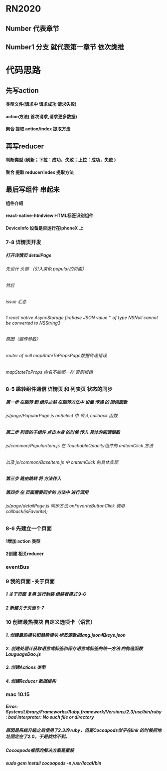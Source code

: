 # RN2020
## Number 代表章节
## Number1 分支 就代表第一章节 依次类推
# 代码思路
## 先写action 
#### 类型文件(请求中 请求成功 请求失败)
#### action方法( 首次请求,请求更多数据)
#### 聚合 提取 action/index 提取方法
## 再写reducer 
#### 判断类型 (刷新；下拉：成功，失败；上拉：成功，失败 )
#### 聚合 提取 reducer/index 提取方法
## 最后写组件 串起来
#### 组件介绍
#### react-native-htmlview HTML标签识别组件
#### DeviceInfo 设备是否运行在iphoneX 上

### 7-8 详情页开发

##### 打开详情页 detailPage  
###### 先设计 头部  （引入类似 popular的页面）
###### 然后

###### issue 汇总 
###### 1.react native AsyncStorage firebase JSON value '<null>' of type NSNull cannot be converted to NSString3
###### 原因（漏传参数）
###### router of null  mapStateToPropsPage数据传递错误 
###### mapStateToProps 命名不能都一样 否则报错
### 8-5 跳转组件通信    详情页 和 列表页 状态的同步
##### 第一步 在跳转 到 组件之前 在跳转方法中 设置 传递 的 回调函数
###### js/page/PopularPage.js    onSelect 中 传入 callback 函数
##### 第二步 列表的子组件 点击本身 的时候 传入 具体的回调函数 
###### js/common/PopularItem.js  在 TouchableOpacity组件的 onItemClick 方法 
###### 以及 js/common/BaseItem.js  中 onItemClick 的具体实现
##### 第三步 路由跳转 将 方法传入
##### 第四步 在 页面需要同步的 方法中 进行调用 
###### js/page/detailPage.js 同步方法 onFavoriteButtonClick 调用 callback(isFavorite);

### 8-6 先建立一个页面
#### 1增加 action 类型
#### 2创建 相关reducer 
### eventBus

### 9 我的页面 -关于页面
##### 1 关于页面 复用 进行封装 组装者模式 9-6
##### 2 新建关于页面  9-7

### 10 创建最热模块 自定义选项卡（语言）
##### 1. 创建最热模块和趋势模块 标签源数据lang.json和keys.json
##### 2. 创建处理计获取语言或标签和保存语言或标签的统一方法 的构造函数LauguageDao.js
##### 3. 创建Actions 类型
##### 4. 创建Reducer 数据结构
### mac 10.15
##### Error: System/Library/Frameworks/Ruby.framework/Versions/2.3/usr/bin/ruby: bad interpreter: No such file or directory
##### 原因是系统升级之后使用了2.3的 ruby，但是Cocoapods似乎在link 的时候把地址固定在了2.0，于是就找不到。
##### Cocoapods推荐的解决方案是重装
##### sudo gem install cocoapods -n /usr/local/bin
